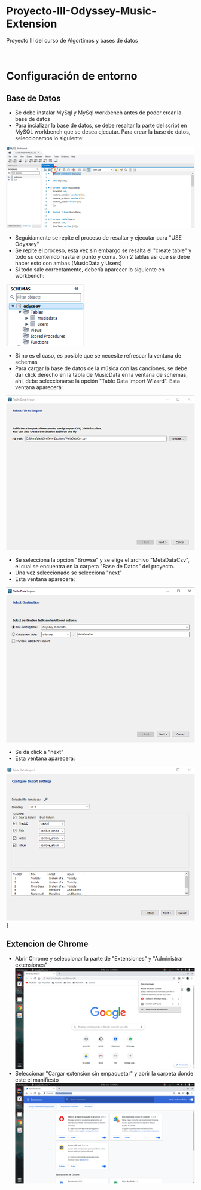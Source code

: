 # Proyecto-III-Odyssey-Music-Extension
Proyecto III del curso de Algortimos y bases de datos

<br>

# Configuración de entorno
## Base de Datos
* Se debe instalar MySql y MySql workbench antes de poder crear la base de datos
* Para incializar la base de datos, se debe resaltar la parte del script en MySQL workbench que se desea ejecutar. Para crear la base de datos, seleccionamos lo siguiente:

![image](https://github.com/roy343/Proyecto-III-Odyssey-Music-Extension/blob/main/Wiki/1.PNG)

* Seguidamente se repite el proceso de resaltar y ejecutar para "USE Odyssey"
* Se repite el proceso, esta vez sin embargo se resalta el "create table" y todo su contenido hasta el punto y coma. Son 2 tablas asi que se debe hacer esto con ambas (MusicData y Users)
* Si todo sale correctamente, debería aparecer lo siguiente en workbench:

![image](https://github.com/roy343/Proyecto-III-Odyssey-Music-Extension/blob/main/Wiki/2.PNG)

* Si no es el caso, es posible que se necesite refrescar la ventana de schemas
* Para cargar la base de datos de la música con las canciones, se debe dar click derecho en la tabla de MusicData en la ventana de schemas, ahi, debe seleccionarse la opción "Table Data Import Wizard". Esta ventana aparecerá:

![image](https://github.com/roy343/Proyecto-III-Odyssey-Music-Extension/blob/main/Wiki/3.PNG)

* Se selecciona la opción "Browse" y se elige el archivo "MetaDataCsv", el cual se encuentra en la carpeta "Base de Datos" del proyecto.
* Una vez seleccionado se selecciona "next"
* Esta ventana aparecerá:

![image](https://github.com/roy343/Proyecto-III-Odyssey-Music-Extension/blob/main/Wiki/4.PNG)

* Se da click a "next"
* Esta ventana aparecerá:

![image](https://github.com/roy343/Proyecto-III-Odyssey-Music-Extension/blob/main/Wiki/5.PNG)}



## Extencion de Chrome
* Abrir Chrome y seleccionar la parte de "Extensiones" y "Administrar extensiones"
![image](https://github.com/Daval03/Project-OdisseyRadio/blob/main/Resorces/Captura%20de%20pantalla%20de%202021-01-29%2016-34-10.png)
* Seleccionar "Cargar extension sin empaquetar" y abrir la carpeta donde este el manifiesto
![image](https://github.com/Daval03/Project-OdisseyRadio/blob/main/Resorces/Captura%20de%20pantalla%20de%202021-01-29%2016-34-19.png)
